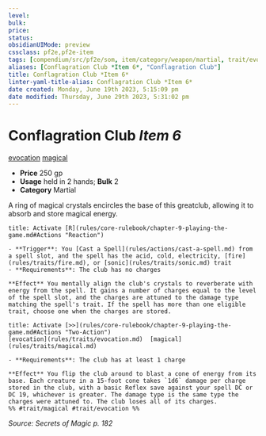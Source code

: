 ```yaml
---
level:
bulk:
price:
status:
obsidianUIMode: preview
cssclass: pf2e,pf2e-item
tags: [compendium/src/pf2e/som, item/category/weapon/martial, trait/evocation, trait/magical]
aliases: [Conflagration Club *Item 6*, "Conflagration Club"]
title: Conflagration Club *Item 6*
linter-yaml-title-alias: Conflagration Club *Item 6*
date created: Monday, June 19th 2023, 5:15:09 pm
date modified: Thursday, June 29th 2023, 5:31:02 pm
---
```


# Conflagration Club *Item 6*

[evocation](rules/traits/evocation.md) [magical](rules/traits/magical.md)  

- **Price** 250 gp
- **Usage** held in 2 hands; **Bulk** 2
- **Category** Martial

A ring of magical crystals encircles the base of this greatclub, allowing it to absorb and store magical energy.

```ad-embed-ability
title: Activate [R](rules/core-rulebook/chapter-9-playing-the-game.md#Actions "Reaction")

- **Trigger**: You [Cast a Spell](rules/actions/cast-a-spell.md) from a spell slot, and the spell has the acid, cold, electricity, [fire](rules/traits/fire.md), or [sonic](rules/traits/sonic.md) trait
- **Requirements**: The club has no charges

**Effect** You mentally align the club's crystals to reverberate with energy from the spell. It gains a number of charges equal to the level of the spell slot, and the charges are attuned to the damage type matching the spell's trait. If the spell has more than one eligible trait, choose one when the charges are stored.
```

```ad-embed-ability
title: Activate [>>](rules/core-rulebook/chapter-9-playing-the-game.md#Actions "Two-Action")
[evocation](rules/traits/evocation.md)  [magical](rules/traits/magical.md)  

- **Requirements**: The club has at least 1 charge

**Effect** You flip the club around to blast a cone of energy from its base. Each creature in a 15-foot cone takes `1d6` damage per charge stored in the club, with a basic Reflex save against your spell DC or DC 19, whichever is greater. The damage type is the same type the charges were attuned to. The club loses all of its charges.  
%% #trait/magical #trait/evocation %%
```

*Source: Secrets of Magic p. 182*
